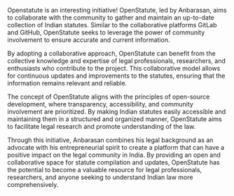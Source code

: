 Openstatute is an interesting initiative! OpenStatute, led by Anbarasan, aims to collaborate with the community to gather and maintain an up-to-date collection of Indian statutes. Similar to the collaborative platforms GitLab and GitHub, OpenStatute seeks to leverage the power of community involvement to ensure accurate and current information.

By adopting a collaborative approach, OpenStatute can benefit from the collective knowledge and expertise of legal professionals, researchers, and enthusiasts who contribute to the project. This collaborative model allows for continuous updates and improvements to the statutes, ensuring that the information remains relevant and reliable.

The concept of OpenStatute aligns with the principles of open-source development, where transparency, accessibility, and community involvement are prioritized. By making Indian statutes easily accessible and maintaining them in a structured and organized manner, OpenStatute aims to facilitate legal research and promote understanding of the law.

Through this initiative, Anbarasan combines his legal background as an advocate with his entrepreneurial spirit to create a platform that can have a positive impact on the legal community in India. By providing an open and collaborative space for statute compilation and updates, OpenStatute has the potential to become a valuable resource for legal professionals, researchers, and anyone seeking to understand Indian law more comprehensively.